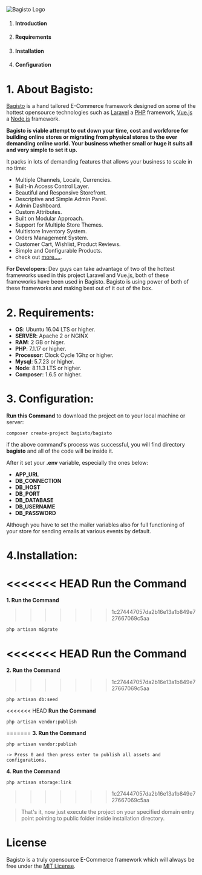 ![Bagisto Logo](https://bagisto.com/wp-content/themes/bagisto/images/logo.png)


1. #### Introduction
2. #### Requirements
3. #### Installation
4. #### Configuration


# 1. About Bagisto:

[Bagisto](https://www.bagisto.com) is a hand tailored E-Commerce framework designed on some of the hottest opensource technologies
such as [Laravel](https://laravel.com) a [PHP](https://secure.php.net/) framework, [Vue.js](https://vuejs.org)
a [Node.js](https://nodejs.org) framework.

**Bagisto is viable attempt to cut down your time, cost and workforce for building online stores or migrating from physical stores
to the ever demanding online world. Your business whether small or huge it suits all and very simple to set it up.**

It packs in lots of demanding features that allows your business to scale in no time:

* Multiple Channels, Locale, Currencies.
* Built-in Access Control Layer.
* Beautiful and Responsive Storefront.
* Descriptive and Simple Admin Panel.
* Admin Dashboard.
* Custom Attributes.
* Built on Modular Approach.
* Support for Multiple Store Themes.
* Multistore Inventory System.
* Orders Management System.
* Customer Cart, Wishlist, Product Reviews.
* Simple and Configurable Products.
* check out [more....](https://bagisto.com/features/).

**For Developers**:
Dev guys can take advantage of two of the hottest frameworks used in this project Laravel and Vue.js, both of these frameworks have been used in Bagisto.
Bagisto is using power of both of these frameworks and making best out of it out of the box.


# 2. Requirements:

* **OS**: Ubuntu 16.04 LTS or higher.
* **SERVER**: Apache 2 or NGINX
* **RAM**: 2 GB or higer.
* **PHP**: 7.1.17 or higher.
* **Processor**: Clock Cycle 1Ghz or higher.
* **Mysql**: 5.7.23 or higher.
* **Node**: 8.11.3 LTS or higher.
* **Composer**: 1.6.5 or higher.

# 3. Configuration:

**Run this Command** to download the project on to your local machine or server:
~~~
composer create-project bagisto/bagisto
~~~

if the above command's process was successful, you will find directory **bagisto** and all of the code will be inside it.

After it set your **.env** variable, especially the ones below:
* **APP_URL**
* **DB_CONNECTION**
* **DB_HOST**
* **DB_PORT**
* **DB_DATABASE**
* **DB_USERNAME**
* **DB_PASSWORD**

Although you have to set the mailer variables also for full functioning of your store for sending emails at various events by
default.


# 4.Installation:

<<<<<<< HEAD
**Run the Command**
=======
**1. Run the Command**
>>>>>>> 1c274447057da2b16e13a1b849e727667069c5aa
~~~
php artisan migrate
~~~

<<<<<<< HEAD
**Run the Command**
=======
**2. Run the Command**
>>>>>>> 1c274447057da2b16e13a1b849e727667069c5aa
~~~
php artisan db:seed
~~~

<<<<<<< HEAD
**Run the Command**
~~~
php artisan vendor:publish
~~~

=======
**3. Run the Command**
~~~
php artisan vendor:publish

-> Press 0 and then press enter to publish all assets and configurations.
~~~

**4. Run the Command**
```
php artisan storage:link
```
>>>>>>> 1c274447057da2b16e13a1b849e727667069c5aa

> That's it, now just execute the project on your specified domain entry point pointing to public folder inside installation directory.



# License
Bagisto is a truly opensource E-Commerce framework which will always be free under the [MIT License](https://opensource.org/licenses/MIT).
